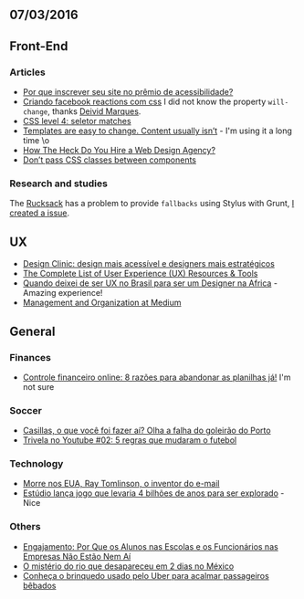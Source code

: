 07/03/2016
----------

## Front-End

### Articles

- [Por que inscrever seu site no prêmio de acessibilidade?](http://tableless.com.br/por-que-inscrever-seu-site-no-premio-de-acessibilidade/) 
- [Criando facebook reactions com css](http://tableless.com.br/criando-facebook-reactions-com-css/) I did not know the property `will-change`, thanks [Deivid Marques](@deividmarques). 
- [CSS level 4: seletor matches](http://www.raphaelfabeni.com.br/css-4-seletor-matches/)
- [Templates are easy to change. Content usually isn’t](https://css-tricks.com/class-up-templates-not-content/) - I'm using it a long time \o
- [How The Heck Do You Hire a Web Design Agency?](https://css-tricks.com/how-the-heck-do-you-hire-a-web-design-agency/)
- [Don’t pass CSS classes between components](https://medium.com/brigade-engineering/don-t-pass-css-classes-between-components-e9f7ab192785#.xp4xtry27
)
 
### Research and studies

The [Rucksack](https://github.com/simplaio/rucksack/) has a problem to provide `fallbacks` using Stylus with Grunt, [I created a issue](https://github.com/simplaio/rucksack/issues/36).


## UX

- [Design Clinic: design mais acessível e designers mais estratégicos](http://arquiteturadeinformacao.com/user-experience/design-clinic-design-mais-acessivel-e-designers-mais-estrategicos/) 
- [The Complete List of User Experience (UX) Resources & Tools](https://medium.freecodecamp.com/the-complete-list-of-user-experience-ux-resources-tools-7af32aa129f6#.jznr5817q)
- [Quando deixei de ser UX no Brasil para ser um Designer na Africa](https://medium.com/@ragaroto/quando-deixei-de-ser-ux-no-brasil-para-ser-um-designer-na-africa-e64c59e19c12#.knnob0pd3) - Amazing experience! 
- [Management and Organization at Medium](https://medium.com/the-story/management-and-organization-at-medium-2228cc9d93e9#.pgpg3rvxw)

## General 

### Finances

- [Controle financeiro online: 8 razões para abandonar as planilhas já!](http://www.efetividade.blog.br/controle-financeiro-online-8-razoes-para-abandonar-planilhas-ja/) I'm not sure  
 
### Soccer

- [Casillas, o que você foi fazer aí? Olha a falha do goleirão do Porto](http://trivela.uol.com.br/casillas-o-que-voce-foi-fazer-ai-olha-a-falha-do-goleirao-do-porto/)
- [Trivela no Youtube #02: 5 regras que mudaram o futebol](http://trivela.uol.com.br/trivela-no-youtube-02-5-regras-que-mudaram-o-futebol/)
 
### Technology 

- [Morre nos EUA, Ray Tomlinson, o inventor do e-mail](http://jconline.ne10.uol.com.br/canal/mundo/noticia/2016/03/06/morre-nos-eua-ray-tomlinson-o-inventor-do-e-mail-224606.php)
- [Estúdio lança jogo que levaria 4 bilhões de anos para ser explorado](http://www1.folha.uol.com.br/ciencia/2016/03/1747041-estudio-lanca-jogo-que-levaria-quatro-bilhoes-de-anos-para-ser-explorado.shtml?cmpid=compfb) - Nice
 
### Others

- [Engajamento: Por Que os Alunos nas Escolas e os Funcionários nas Empresas Não Estão Nem Aí](https://medium.com/@andrcamargo/engajamento-por-que-os-alunos-nas-escolas-e-os-funcion%C3%A1rios-nas-empresas-n%C3%A3o-est%C3%A3o-nem-a%C3%AD-9d0c4f526823#.cfgtwp3vh)
- [O mistério do rio que desapareceu em 2 dias no México](http://g1.globo.com/natureza/noticia/2016/03/o-misterio-do-rio-que-desapareceu-em-2-dias-no-mexico.html)
- [Conheça o brinquedo usado pelo Uber para acalmar passageiros bêbados](http://www.bbc.com/portuguese/revista/vert_aut/2016/03/160301_vert_autos_bop_fd)
